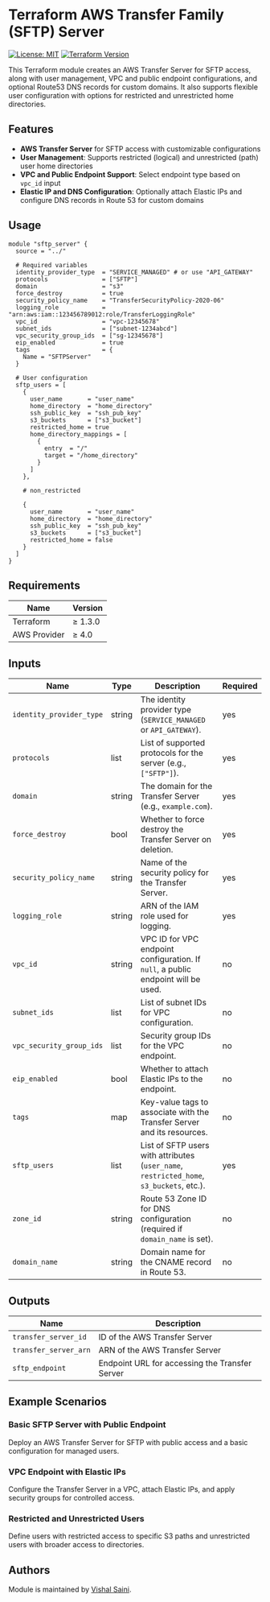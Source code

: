 # Terraform AWS Transfer Family (SFTP) Server

[![License: MIT](https://img.shields.io/badge/License-MIT-yellow.svg)](https://opensource.org/licenses/MIT)
[![Terraform Version](https://img.shields.io/badge/terraform-≥1.3.0-blue)](https://www.terraform.io/)


This Terraform module creates an AWS Transfer Server for SFTP access, along with user management, VPC and public endpoint configurations, and optional Route53 DNS records for custom domains. It also supports flexible user configuration with options for restricted and unrestricted home directories.

## Features

- **AWS Transfer Server** for SFTP access with customizable configurations
- **User Management**: Supports restricted (logical) and unrestricted (path) user home directories
- **VPC and Public Endpoint Support**: Select endpoint type based on `vpc_id` input
- **Elastic IP and DNS Configuration**: Optionally attach Elastic IPs and configure DNS records in Route 53 for custom domains

## Usage

```hcl
module "sftp_server" {
  source = "../"

  # Required variables
  identity_provider_type  = "SERVICE_MANAGED" # or use "API_GATEWAY"
  protocols               = ["SFTP"]
  domain                  = "s3"
  force_destroy           = true
  security_policy_name    = "TransferSecurityPolicy-2020-06"
  logging_role            = "arn:aws:iam::123456789012:role/TransferLoggingRole"
  vpc_id                  = "vpc-12345678"
  subnet_ids              = ["subnet-1234abcd"]
  vpc_security_group_ids  = ["sg-12345678"]
  eip_enabled             = true
  tags                    = {
    Name = "SFTPServer"
  }

  # User configuration
  sftp_users = [
    {
      user_name       = "user_name"
      home_directory  = "home_directory"
      ssh_public_key  = "ssh_pub_key"
      s3_buckets      = ["s3_bucket"]
      restricted_home = true
      home_directory_mappings = [
        {
          entry  = "/"
          target = "/home_directory"
        }
      ]
    },

    # non_restricted

    {
      user_name       = "user_name"
      home_directory  = "home_directory"
      ssh_public_key  = "ssh_pub_key"
      s3_buckets      = ["s3_bucket"]
      restricted_home = false
    }
  ]
}
```

## Requirements

| Name | Version |
|------|---------|
| Terraform | ≥ 1.3.0 |
| AWS Provider | ≥ 4.0 |

## Inputs

| Name                     | Type    | Description                                                                                 | Required |
|--------------------------|---------|---------------------------------------------------------------------------------------------|----------|
| `identity_provider_type` | string  | The identity provider type (`SERVICE_MANAGED` or `API_GATEWAY`).                            | yes      |
| `protocols`              | list    | List of supported protocols for the server (e.g., `["SFTP"]`).                              | yes      |
| `domain`                 | string  | The domain for the Transfer Server (e.g., `example.com`).                                   | yes      |
| `force_destroy`          | bool    | Whether to force destroy the Transfer Server on deletion.                                   | yes      |
| `security_policy_name`   | string  | Name of the security policy for the Transfer Server.                                        | yes      |
| `logging_role`           | string  | ARN of the IAM role used for logging.                                                       | yes      |
| `vpc_id`                 | string  | VPC ID for VPC endpoint configuration. If `null`, a public endpoint will be used.           | no       |
| `subnet_ids`             | list    | List of subnet IDs for VPC configuration.                                                   | no       |
| `vpc_security_group_ids` | list    | Security group IDs for the VPC endpoint.                                                    | no       |
| `eip_enabled`            | bool    | Whether to attach Elastic IPs to the endpoint.                                              | no       |
| `tags`                   | map     | Key-value tags to associate with the Transfer Server and its resources.                     | no       |
| `sftp_users`             | list    | List of SFTP users with attributes (`user_name`, `restricted_home`, `s3_buckets`, etc.).    | yes      |
| `zone_id`                | string  | Route 53 Zone ID for DNS configuration (required if `domain_name` is set).                  | no       |
| `domain_name`            | string  | Domain name for the CNAME record in Route 53.                                               | no       |

## Outputs

| Name                          | Description                                      |
|-------------------------------|--------------------------------------------------|
| `transfer_server_id`          | ID of the AWS Transfer Server                    |
| `transfer_server_arn`         | ARN of the AWS Transfer Server                   |
| `sftp_endpoint`               | Endpoint URL for accessing the Transfer Server   |

## Example Scenarios

### Basic SFTP Server with Public Endpoint
Deploy an AWS Transfer Server for SFTP with public access and a basic configuration for managed users.

### VPC Endpoint with Elastic IPs
Configure the Transfer Server in a VPC, attach Elastic IPs, and apply security groups for controlled access.

### Restricted and Unrestricted Users
Define users with restricted access to specific S3 paths and unrestricted users with broader access to directories.

## Authors
Module is maintained by [Vishal Saini](https://github.com/vishal-cpu).